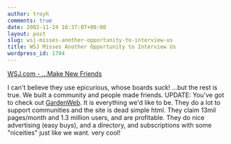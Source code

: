 ```yaml
---
author: troyh
comments: true
date: 2002-11-24 16:37:07+00:00
layout: post
slug: wsj-misses-another-opportunity-to-interview-us
title: WSJ Misses Another Opportunity to Interview Us
wordpress_id: 1794
---
```


[WSJ.com - ...Make New Friends](http://online.wsj.com/article/0,,SB1037221332800393548,00.html?mod=2002%5F2)

I can't believe they use epicurious, whose boards suck!  ...but the rest is true.  We built a community and people made friends.  UPDATE: You've got to check out [GardenWeb](http://www.gardenweb).  It is everything we'd like to be.  They do a lot to support communities and the site is dead simple html.  They claim 13mil pages/month and 1.3 million users, and are profitable.  They do nice advertising (easy buys), and a directory, and subscriptions with some "niceities" just like we want.  very cool!
